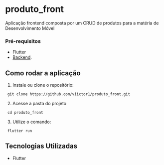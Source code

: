 # produto_front
Aplicação frontend composta por um CRUD de produtos para a matéria de Desenvolvimento Móvel

### Pré-requisitos
 - Flutter
 - [Backend](https://github.com/viictor1/produto-api).

## Como rodar a aplicação
1. Instale ou clone o repositório:
```console
 git clone https://github.com/viictor1/produto_front.git
```
2. Acesse a pasta do projeto
```console
 cd produto_front
```
3. Utilize o comando:
```console
 flutter run
```

## Tecnologias Utilizadas
- Flutter
